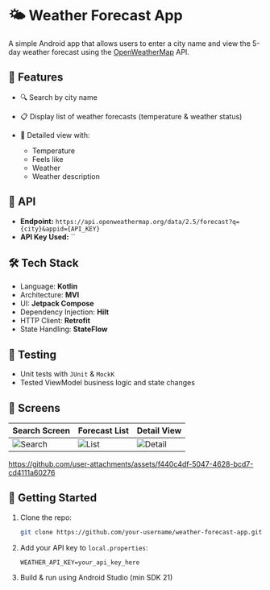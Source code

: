 # 🌤️ Weather Forecast App

A simple Android app that allows users to enter a city name and view the 5-day weather forecast using the [OpenWeatherMap](https://openweathermap.org/) API.

## 📱 Features

* 🔍 Search by city name
* 📋 Display list of weather forecasts (temperature & weather status)
* 📄 Detailed view with:

  * Temperature
  * Feels like
  * Weather
  * Weather description

## 🔗 API

* **Endpoint:**
  `https://api.openweathermap.org/data/2.5/forecast?q={city}&appid={API_KEY}`
* **API Key Used:**
  ``

## 🛠️ Tech Stack

* Language: **Kotlin**
* Architecture: **MVI**
* UI: **Jetpack Compose**
* Dependency Injection: **Hilt**
* HTTP Client: **Retrofit**
* State Handling: **StateFlow**

## 🧪 Testing

* Unit tests with `JUnit` & `MockK`
* Tested ViewModel business logic and state changes

## 📸 Screens

| Search Screen                     | Forecast List                 | Detail View                       |
| --------------------------------- | ----------------------------- | --------------------------------- |
| ![Search](https://github.com/user-attachments/assets/e70136dd-742d-44fb-8ba7-87b8bc0af580) | ![List](https://github.com/user-attachments/assets/54c85217-ad93-46d9-94ee-76fa214fd46c) | ![Detail](https://github.com/user-attachments/assets/818bbc7e-2cc2-411e-9ec9-f224da985dec) |



https://github.com/user-attachments/assets/f440c4df-5047-4628-bcd7-cd4111a60276




## 🚀 Getting Started

1. Clone the repo:

   ```bash
   git clone https://github.com/your-username/weather-forecast-app.git
   ```

2. Add your API key to `local.properties`:

   ```properties
   WEATHER_API_KEY=your_api_key_here
   ```

3. Build & run using Android Studio (min SDK 21)
